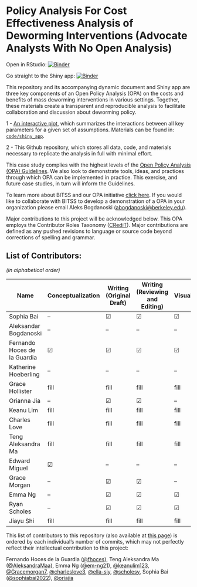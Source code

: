 
# Policy Analysis For Cost Effectiveness Analysis of Deworming Interventions (Advocate Analysts With No Open Analysis)

Open in RStudio:
[![Binder](http://mybinder.org/badge_logo.svg)](https://mybinder.org/v2/gh/BITSS-OPA/opa-deworming/master?urlpath=rstudio)

Go straight to the Shiny app:
[![Binder](http://mybinder.org/badge_logo.svg)](https://fhoces.shinyapps.io/shiny_app_test/)

This repository and its accompanying dynamic document and Shiny app are
three key components of an Open Policy Analysis (OPA) on the costs and
benefits of mass deworming interventions in various settings. Together,
these materials create a transparent and reproducible analysis to
facilitate collaboration and discussion about deworming policy.

1 - [An interactive plot](https://fhoces.shinyapps.io/shiny_app_test/),
which summarizes the interactions between all key parameters for a given
set of assumptions. Materials can be found in:
[`code/shiny_app`](https://github.com/BITSS-OPA/opa-deworming/tree/master/code/shiny_app).

2 - This Github repository, which stores all data, code, and materials
necessary to replicate the analysis in full with minimal effort.

This case study complies with the highest levels of the [Open Policy
Analysis (OPA)
Guidelines](https://www.bitss.org/opa/community-standards/). We also
look to demonstrate tools, ideas, and practices through which OPA can be
implemented in practice. This exercise, and future case studies, in turn
will inform the Guidelines.

To learn more about BITSS and our OPA initiative [click
here](https://www.bitss.org/opa/). If you would like to collaborate with
BITSS to develop a demonstration of a OPA in your organization please
email Aleks Bogdanoski (<abogdanoski@berkeley.edu>).

Major contributions to this project will be acknowledged below. This OPA
employs the Contributor Roles Taxonomy
([CRediT](https://casrai.org/credit/)). Major contributions are defined
as any pushed revisions to language or source code beyond corrections of
spelling and grammar.

## List of Contributors:

*(in alphabetical
order)*

| Name                         | Conceptualization | Writing (Original Draft) | Writing (Reviewing and Editing) | Visualization | Funding Acquisition | Project Administration | Supervision |
| ---------------------------- | ----------------- | ------------------------ | ------------------------------- | ------------- | ------------------- | ---------------------- | ----------- |
| Sophia Bai                   | –                 | ☑                        | ☑                               | ☑             | –                   | –                      | –           |
| Aleksandar Bogdanoski        | –                 | –                        | –                               | –             | ☑                   | ☑                      | –           |
| Fernando Hoces de la Guardia | ☑                 | ☑                        | ☑                               | ☑             | ☑                   | –                      | ☑           |
| Katherine Hoeberling         | –                 | –                        | –                               | –             | ☑                   | ☑                      | –           |
| Grace Hollister              | fill              | fill                     | fill                            | fill          | fill                | fill                   | fill        |
| Orianna Jia                  | –                 | ☑                        | ☑                               | –             | –                   | –                      | –           |
| Keanu Lim                    | fill              | fill                     | fill                            | fill          | fill                | fill                   | fill        |
| Charles Love                 | fill              | fill                     | fill                            | fill          | fill                | fill                   | fill        |
| Teng Aleksandra Ma           | fill              | fill                     | fill                            | fill          | fill                | fill                   | fill        |
| Edward Miguel                | ☑                 | –                        | –                               | –             | ☑                   | –                      | ☑           |
| Grace Morgan                 | –                 | ☑                        | ☑                               | –             | –                   | –                      | –           |
| Emma Ng                      | –                 | ☑                        | ☑                               | ☑             | –                   | –                      | –           |
| Ryan Scholes                 | –                 | ☑                        | ☑                               | ☑             | –                   | –                      | –           |
| Jiayu Shi                    | fill              | fill                     | fill                            | fill          | fill                | fill                   | fill        |

This list of contributors to this repository (also available at [this
page](https://github.com/BITSS-OPA/opa-deworming/graphs/contributors))
is ordered by each individual’s number of commits, which may not
perfectly reflect their intellectual contribution to this project:

Fernando Hoces de la Guardia ([@fhoces](https://github.com/fhoces)),
Teng Aleksandra Ma ([@AleksandraMaa](https://github.com/AleksandraMaa)),
Emma Ng ([@em-ng21](https://github.com/em-ng21)),
[@keanulim123](https://github.com/keanulim123),
[@Gracemorgan7](https://github.com/Gracemorgan7),
[@charleslove3](https://github.com/charleslove3),
[@ella-sjy](https://github.com/ella-sjy),
[@scholesy](https://github.com/scholesy), Sophia Bai
([@sophiabai2022](https://github.com/sophiabai2022)),
[@oriajia](https://github.com/oriajia)
